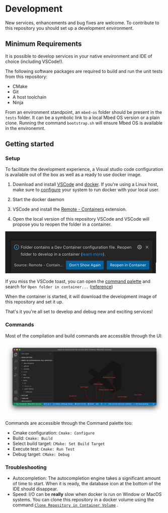 # Development

New services, enhancements and bug fixes are welcome. To contribute to this 
repository you should set up a development environment. 

## Minimum Requirements 

It is possible to develop services in your native environment and IDE of
choice (including VSCode!). 

The following software packages are required to build and run the unit tests from this 
repository: 
- CMake
- Git
- A host toolchain 
- Ninja

From an environment standpoint, an `mbed-os` folder should be present in the 
`tests` folder. It can be a symbolic link to a local Mbed OS version or a plain 
clone. Running the command `bootstrap.sh` will ensure Mbed OS is available in the 
environemnt. 

## Getting started 

### Setup

To facilitate the development experience, a Visual studio code configuration is 
available out of the box as well as a ready to use docker image. 

1. Download and install [VSCode](https://code.visualstudio.com/)
and [docker](https://www.docker.com/products/docker-desktop). If you're using a
Linux host, make sure to [configure](https://docs.docker.com/engine/install/linux-postinstall/#manage-docker-as-a-non-root-user) 
your system to run docker with your local user. 

1. Start the docker daemon

1. VSCode and install the [Remote - Containers](https://marketplace.visualstudio.com/items?itemName=ms-vscode-remote.remote-containers) extension. 

1. Open the local version of this repository VSCode and VSCode will propose you to 
reopen the folder in a container. 

![Open in container toast](./img/vscode-open-in-container.png)

If you miss the VSCode toast, you can open the 
[command palette](https://code.visualstudio.com/docs/getstarted/userinterface#_command-palette)
and search for `Open folder in container...` ([reference](https://code.visualstudio.com/docs/remote/containers#_quick-start-open-an-existing-folder-in-a-container))

When the container is started, it will download the development image of this 
repository and set it up.

That's it you're all set to develop and debug new and exciting services!

### Commands

Most of the compilation and build commands are accessible through the UI: 

![Cmake toolbar](./img/vscode-cmake-toolbar.png)

Commands are accessible through the Command palette too: 
- Cmake configuration: `Cmake: Configure`
- Build: `Cmake: Build`
- Select build target: `CMake: Set Build Target`
- Execute test: `Cmake: Run Test` 
- Debug target: `CMake: Debug`


### Troubleshooting

- Autocompletion: The autocompletion engine takes a significant amount of time to 
start. When it is ready, the database icon at the bottom of the IDE should disappear. 
- Speed: I/O can be **really** slow when docker is run on Window or MacOS systems. You can 
clone this repository in a docker volume using the command [`Clone Repository in Container Volume`](https://code.visualstudio.com/docs/remote/containers#_quick-start-open-a-git-repository-or-github-pr-in-an-isolated-container-volume) .
